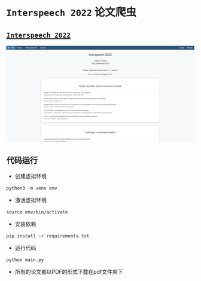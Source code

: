 # `Interspeech 2022` 论文爬虫

## <a href="https://www.isca-speech.org/archive/interspeech_2022/">`Interspeech 2022`</a>
<img width="800px" src="./images/08005c8f200176b8924342dc73fc028.jpg" />

## 代码运行
- 创建虚拟环境
```shell
python3 -m venv env
```

- 激活虚拟环境
```shell
source env/bin/activate
```

- 安装依赖
```shell
pip install -r requirements.txt
```

- 运行代码
```shell
python main.py
```

- 所有的论文都以PDF的形式下载在pdf文件夹下